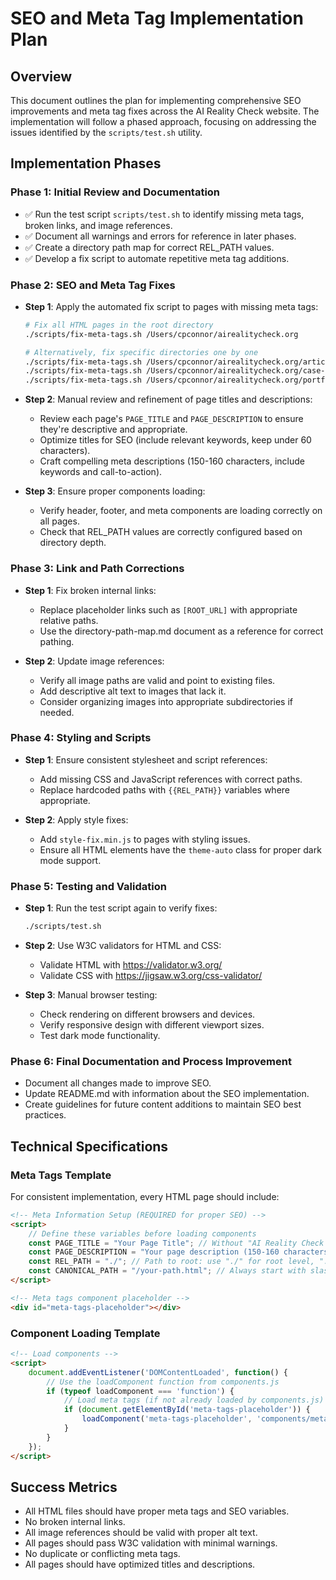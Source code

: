 # SEO and Meta Tag Implementation Plan

## Overview

This document outlines the plan for implementing comprehensive SEO improvements and meta tag fixes across the AI Reality Check website. The implementation will follow a phased approach, focusing on addressing the issues identified by the `scripts/test.sh` utility.

## Implementation Phases

### Phase 1: Initial Review and Documentation

- ✅ Run the test script `scripts/test.sh` to identify missing meta tags, broken links, and image references.
- ✅ Document all warnings and errors for reference in later phases.
- ✅ Create a directory path map for correct REL_PATH values.
- ✅ Develop a fix script to automate repetitive meta tag additions.

### Phase 2: SEO and Meta Tag Fixes

- **Step 1**: Apply the automated fix script to pages with missing meta tags:
  ```bash
  # Fix all HTML pages in the root directory
  ./scripts/fix-meta-tags.sh /Users/cpconnor/airealitycheck.org
  
  # Alternatively, fix specific directories one by one
  ./scripts/fix-meta-tags.sh /Users/cpconnor/airealitycheck.org/articles
  ./scripts/fix-meta-tags.sh /Users/cpconnor/airealitycheck.org/case-studies
  ./scripts/fix-meta-tags.sh /Users/cpconnor/airealitycheck.org/portfolio
  ```

- **Step 2**: Manual review and refinement of page titles and descriptions:
  - Review each page's `PAGE_TITLE` and `PAGE_DESCRIPTION` to ensure they're descriptive and appropriate.
  - Optimize titles for SEO (include relevant keywords, keep under 60 characters).
  - Craft compelling meta descriptions (150-160 characters, include keywords and call-to-action).

- **Step 3**: Ensure proper components loading:
  - Verify header, footer, and meta components are loading correctly on all pages.
  - Check that REL_PATH values are correctly configured based on directory depth.

### Phase 3: Link and Path Corrections

- **Step 1**: Fix broken internal links:
  - Replace placeholder links such as `[ROOT_URL]` with appropriate relative paths.
  - Use the directory-path-map.md document as a reference for correct pathing.
  
- **Step 2**: Update image references:
  - Verify all image paths are valid and point to existing files.
  - Add descriptive alt text to images that lack it.
  - Consider organizing images into appropriate subdirectories if needed.

### Phase 4: Styling and Scripts

- **Step 1**: Ensure consistent stylesheet and script references:
  - Add missing CSS and JavaScript references with correct paths.
  - Replace hardcoded paths with `{{REL_PATH}}` variables where appropriate.
  
- **Step 2**: Apply style fixes:
  - Add `style-fix.min.js` to pages with styling issues.
  - Ensure all HTML elements have the `theme-auto` class for proper dark mode support.

### Phase 5: Testing and Validation

- **Step 1**: Run the test script again to verify fixes:
  ```bash
  ./scripts/test.sh
  ```
  
- **Step 2**: Use W3C validators for HTML and CSS:
  - Validate HTML with https://validator.w3.org/
  - Validate CSS with https://jigsaw.w3.org/css-validator/
  
- **Step 3**: Manual browser testing:
  - Check rendering on different browsers and devices.
  - Verify responsive design with different viewport sizes.
  - Test dark mode functionality.

### Phase 6: Final Documentation and Process Improvement

- Document all changes made to improve SEO.
- Update README.md with information about the SEO implementation.
- Create guidelines for future content additions to maintain SEO best practices.

## Technical Specifications

### Meta Tags Template

For consistent implementation, every HTML page should include:

```html
<!-- Meta Information Setup (REQUIRED for proper SEO) -->
<script>
    // Define these variables before loading components
    const PAGE_TITLE = "Your Page Title"; // Without "AI Reality Check |" prefix
    const PAGE_DESCRIPTION = "Your page description (150-160 characters recommended).";
    const REL_PATH = "./"; // Path to root: use "./" for root level, "../" for one level down, etc.
    const CANONICAL_PATH = "/your-path.html"; // Always start with slash
</script>

<!-- Meta tags component placeholder -->
<div id="meta-tags-placeholder"></div>
```

### Component Loading Template

```html
<!-- Load components -->
<script>
    document.addEventListener('DOMContentLoaded', function() {
        // Use the loadComponent function from components.js
        if (typeof loadComponent === 'function') {
            // Load meta tags (if not already loaded by components.js)
            if (document.getElementById('meta-tags-placeholder')) {
                loadComponent('meta-tags-placeholder', 'components/meta-tags.html');
            }
        }
    });
</script>
```

## Success Metrics

- All HTML files should have proper meta tags and SEO variables.
- No broken internal links.
- All image references should be valid with proper alt text.
- All pages should pass W3C validation with minimal warnings.
- No duplicate or conflicting meta tags.
- All pages should have optimized titles and descriptions.
